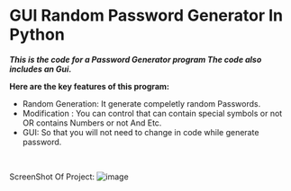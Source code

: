 # GUI Random Password Generator In Python

***This is the code for a Password Generator program The code also includes an Gui.*** 

**Here are the key features of this program:**

- Random Generation: It generate compeletly random Passwords.
- Modification : You can control that can contain special symbols or not OR contains Numbers or not And Etc.
- GUI: So that you will not need to change in code while generate password.
<br>

ScreenShot Of Project:
![image](https://github.com/ismartboi-07/Password_Generator/assets/136259634/4c184ec6-2162-439d-900e-bb8e6a6d1032)

